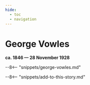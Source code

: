 ```yaml
---
hide:
  - toc
  - navigation 
---
```


# George Vowles

**ca. 1846 — 28 November 1928**

--8<-- "snippets/george-vowles.md"

--8<-- "snippets/add-to-this-story.md"